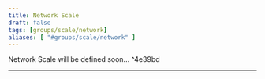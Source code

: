 ```yaml
---
title: Network Scale
draft: false
tags: [groups/scale/network]
aliases: [ "#groups/scale/network" ]
---
```


Network Scale will be defined soon... ^4e39bd

---